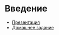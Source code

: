 # Введение

  * [Презентация](http://yadi.sk/d/cNsz7S4n0Ub79)
  * [Домашнее задание](https://github.com/cripi-javascript/dz-5-dom)
